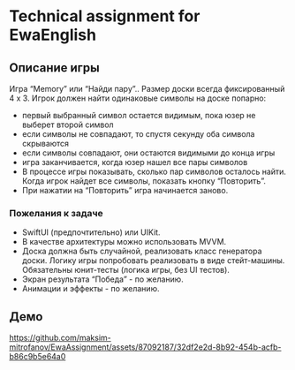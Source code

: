 # Technical assignment for EwaEnglish

## Описание игры
Игра “Memory” или “Найди пару”..
Размер доски всегда фиксированный 4 x 3.
Игрок должен найти одинаковые символы на доске попарно:
- первый выбранный символ остается видимым, пока юзер не выберет второй символ
- если символы не совпадают, то спустя секунду оба символа скрываются
- если символы совпадают, они остаются видимыми до конца игры
- игра заканчивается, когда юзер нашел все пары символов
- В процессе игры показывать, сколько пар символов осталось найти. Когда игрок найдет все символы, показать кнопку “Повторить”.
- При нажатии на “Повторить” игра начинается заново.

### Пожелания к задаче
- SwiftUI (предпочтительно) или UIKit.
- В качестве архитектуры можно использовать MVVM.
- Доска должна быть случайной, реализовать класс генератора доски. Логику игры попробовать реализовать в виде стейт-машины. Обязательны юнит-тесты (логика игры, без UI тестов).
- Экран результата “Победа” - по желанию.
- Анимации и эффекты - по желанию.

## Демо
https://github.com/maksim-mitrofanov/EwaAssignment/assets/87092187/32df2e2d-8b92-454b-acfb-b86c9b5e64a0

